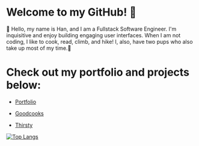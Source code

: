 # Welcome to my GitHub! 👋

<div>🌻 Hello, my name is Han, and I am a Fullstack Software Engineer. I'm inquisitive and enjoy building engaging user interfaces. When I am not coding, I like to cook, read, climb, and hike! I, also, have two pups who also take up most of my time.🌻 </div>

# Check out my portfolio and projects below:
    
  * [Portfolio](https://haaannn123.github.io)
    
  * [Goodcooks](https://greatcooks-social-app.onrender.com)
    
  * [Thirsty](https://thirsty-stores.onrender.com)

 [![Top Langs](https://github-readme-stats-sigma-five.vercel.app/api/top-langs/?username=aekimx&layout=compact&theme=dark)](https://github.com/anuraghazra/github-readme-stats)

<!---
haaannn123/haaannn123 is a ✨ special ✨ repository because its `README.md` (this file) appears on your GitHub profile.
You can click the Preview link to take a look at your changes.
--->
